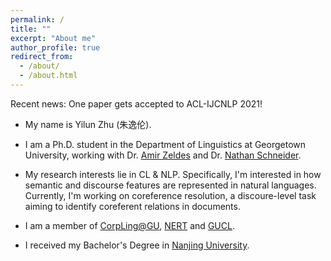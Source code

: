 ```yaml
---
permalink: /
title: ""
excerpt: "About me"
author_profile: true
redirect_from:
  - /about/
  - /about.html
---
```


Recent news: One paper gets accepted to ACL-IJCNLP 2021!

- My name is Yilun Zhu (朱逸伦).

- I am a Ph.D. student in the Department of Linguistics at Georgetown University, working with Dr. <a href="https://corpling.uis.georgetown.edu/amir/">Amir Zeldes</a> and Dr. <a href="http://people.cs.georgetown.edu/nschneid/">Nathan Schneider</a>.

- My research interests lie in CL & NLP. Specifically, I'm interested in how semantic and discourse features are represented in natural languages. Currently, I'm working on coreference resolution, a discoure-level task aiming to identify coreferent relations in documents.

- I am a member of <a href="https://corpling.uis.georgetown.edu/corpling/">CorpLing@GU</a>, <a href="http://nert.georgetown.edu/">NERT</a> and <a href="http://people.cs.georgetown.edu/nschneid/GUCL/">GUCL</a>.

- I received my Bachelor's Degree in <a href="https://www.nju.edu.cn/">Nanjing University</a>.
